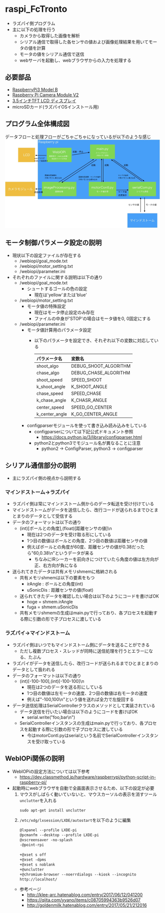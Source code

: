 # raspi_FcTronto
- ラズパイ側プログラム
- 主に以下の処理を行う
  - カメラから取得した画像を解析
  - シリアル通信で取得した各センサの値および画像処理結果を用いてモータの値を計算
  - モータの値をシリアル通信で送信
  - webサーバを起動し、webブラウザからの入力を処理する

## 必要部品
- <a href="http://akizukidenshi.com/catalog/g/gM-11425/" target="_blank">RaspberryPi3 Model B</a>
- <a href="http://akizukidenshi.com/catalog/g/gM-11425/" target="_blank">Raspberry Pi Camera Module V2</a>
- <a href="http://akizukidenshi.com/catalog/g/gM-11425/]" target="_blank">3.5インチTFT LCD ディスプレイ</a>
- microSDカード(ラズパイOSインストール用)

## プログラム全体構成図
データフローと処理フローがごちゃごちゃになっているが以下のような感じ  
![component.jpg](https://github.com/FC-TRONTO/raspi_FcTronto/blob/master/pic/component.jpg)

## モータ制御パラメータ設定の説明
- 現状以下の設定ファイルが存在する
  - /webiopi/goal_mode.txt
  - /webiopi/motor_setting.txt
  - /webiopi/parameter.ini
- それぞれのファイルに関する説明は以下の通り
  - /webiopi/goal_mode.txt
    - シュートするゴールの色の設定
      - 現在は'yellow'または'blue'
  - /webiopi/motor_setting.txt
    - モータ値の特殊設定
      - 現在はモータ停止設定のみ存在
      - ファイルの中身が'STOP'の場合はモータ値を0, 0固定にする
  - /webiopi/parameter.ini
    - モータ値計算用のパラメータ設定
      - 以下のパラメータを設定でき、それぞれ以下の変数に対応している

        |パラメータ名|変数名|
        |---|---|
        |shoot_algo|DEBUG_SHOOT_ALGORITHM|
        |chase_algo|DEBUG_CHASE_ALGORITHM|
        |shoot_speed|SPEED_SHOOT|
        |k_shoot_angle|K_SHOOT_ANGLE|
        |chase_speed|SPEED_CHASE|
        |k_chase_angle|K_CHASR_ANGLE|
        |center_speed|SPEED_GO_CENTER|
        |k_center_angle|K_GO_CENTER_ANGLE|
    - configparserモジュールを使って書き込み読み込みをしている
      - configparserについては下記公式ドキュメント参照
        - https://docs.python.jp/3/library/configparser.html
      - python2とpython3でモジュール名が異なることに注意
        - python2 -> ConfigParser, python3 -> configparser

## シリアル通信部分の説明
- 主にラズパイ側の視点から説明する
### マインドストーム→ラズパイ
- ラズパイ側は常にマインドストーム側からのデータ転送を受け付けている
- マインドストームがデータを送信したら、改行コードが送られるまでひとまとまりのデータとして受信する
- データのフォーマットは以下の通り
  - (int)[ボールとの角度],(float)[距離センサの値]\n
    - 現在は2つのデータを受け取る形にしている
    - 1つ目の数値はボールとの角度、2つ目の数値は距離センサの値
    - 例えばボールとの角度が60度、距離センサの値が0.38だったら"60,0.38\n"というデータが来る
      - ちなみにIRシーカーを前向きにつけていたら角度の値は左方向が正、右方向が負になる
- 送られてきたデータは共有メモリshmemに格納される
  - 共有メモリshmemは以下の要素をもつ
    - irAngle : ボールとの角度(int)
    - uSonicDis : 距離センサの値(float)
  - 送られてきたデータを確認したい場合は以下のようにコードを書けばOK
    - hoge = shmem.irAngle
    - fuga = shmem.uSonicDis
  - 共有メモリshmemの生成はmain.pyで行っており、各プロセスを起動する際に引数の形で子プロセスに渡している
### ラズパイ→マインドストーム
- ラズパイ側はいつでもマインドストーム側にデータを送ることができる
  - ただし複数プロセス・スレッドが同時に送信処理を行うとエラーになる、たぶん
- ラズパイがデータを送信したら、改行コードが送られるまでひとまとまりのデータとして扱われる
- データのフォーマットは以下の通り
  - (int)[-100-100],(int)[-100-100]\n
    - 現在は2つのデータを送る形にしている
    - 1つ目の数値は左モータの速度、2つ目の数値は右モータの速度
    - 例えば"-100,100\n"という値を送れば全力で左旋回する
- データ送信処理はSerialControllerクラスのメソッドとして実装されている
  - データ送信を行いたい場合は以下のようにコードを書けばOK
    - serial.write("foo,bar\n")
  - SerialControllerインスタンスの生成はmain.pyで行っており、各プロセスを起動する際に引数の形で子プロセスに渡している
    - 今はmotorContl.pyはserialという名前でSerialControllerインスタンスを受け取っている

## WebIOPi関係の説明
- WebIOPiの設定方法については以下参考
  - https://dev.classmethod.jp/hardware/raspberrypi/python-script-in-raspberry-pi/
- 起動時にwebブラウザを自動で全画面表示させるため、以下の設定が必要
  1. マウスがしばらく動いていないと、マウスカーソルの表示を消すツール`unclutter`を入れる
      ```
      sudo apt-get install unclutter
      ```
  2. `/etc/xdg/lxsession/LXDE/autostart`を以下のように編集
        ```
        @lxpanel --profile LXDE-pi
        @pcmanfm --desktop --profile LXDE-pi
        @xscreensaver -no-splash
        -@point-rpi

        +@xset s off
        +@xset -dpms
        +@xset s noblank
        +@unclutter
        +@chromium-browser --noerrdialogs --kiosk --incognito http://localhost/
        ```
  - 参考ページ
    - http://klee-arc.hatenablog.com/entry/2017/06/12/041200
    - https://qiita.com/yyano/items/c08705994363b9526d07
    - http://goldenmilk.hatenablog.com/entry/2017/05/21/212016